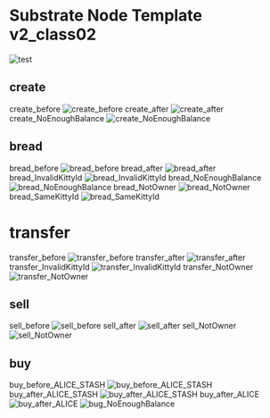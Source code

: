# Substrate Node Template v2_class02

![test](./img/test.png)

## create

create_before
![create_before](./img/create_before.png)
create_after
![create_after](./img/create_after.png)
create_NoEnoughBalance
![create_NoEnoughBalance](./img/create_NoEnoughBalance.png)

## bread

bread_before
![bread_before](./img/bread_before.png)
bread_after
![bread_after](./img/bread_after.png)
bread_InvalidKittyId
![bread_InvalidKittyId](./img/bread_InvalidKittyId.png)
bread_NoEnoughBalance
![bread_NoEnoughBalance](./img/bread_NoEnoughBalance.png)
bread_NotOwner
![bread_NotOwner](./img/bread_NotOwner.png)
bread_SameKittyId
![bread_SameKittyId](./img/bread_SameKittyId.png)

# transfer

transfer_before
![transfer_before](./img/transfer_before.png)
transfer_after
![transfer_after](./img/transfer_after.png)
transfer_InvalidKittyId
![transfer_InvalidKittyId](./img/transfer_InvalidKittyId.png)
transfer_NotOwner
![transfer_NotOwner](./img/transfer_NotOwner.png)

## sell

sell_before
![sell_before](./img/sell_before.png)
sell_after
![sell_after](./img/sell_after.png)
sell_NotOwner
![sell_NotOwner](./img/sell_NotOwner.png)

## buy

buy_before_ALICE_STASH
![buy_before_ALICE_STASH](./img/buy_before_ALICE_STASH.png)
buy_after_ALICE_STASH
![buy_after_ALICE_STASH](./img/buy_after_ALICE_STASH.png)
buy_after_ALICE
![buy_after_ALICE](./img/buy_after_ALICE.png)
![bug_NoEnoughBalance](./img/buy_NoEnoughBalance.png)
